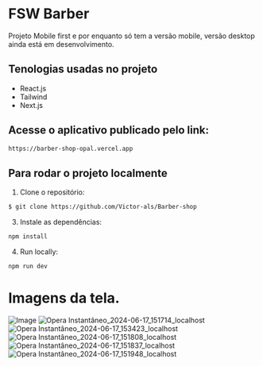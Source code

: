 # FSW Barber

Projeto Mobile first e por enquanto só tem a versão mobile, versão desktop ainda está em desenvolvimento.

## Tenologias usadas no projeto

- React.js
- Tailwind
- Next.js


## Acesse o aplicativo publicado pelo link: 
```sh
https://barber-shop-opal.vercel.app
```

## Para rodar o projeto localmente

1. Clone o repositório:

```sh
$ git clone https://github.com/Victor-als/Barber-shop
```

3. Instale as dependências:

```sh
npm install
```

4. Run locally:

```sh
npm run dev
```

# Imagens da tela.

![Image](https://github.com/user-attachments/assets/708d5894-f06a-420d-8796-a30ce7765acc)
![Opera Instantâneo_2024-06-17_151714_localhost](https://github.com/Victor-als/Barber-shop/assets/66024677/9ed5f24e-1426-4227-8918-c2ab337e3677) 
![Opera Instantâneo_2024-06-17_153423_localhost](https://github.com/Victor-als/Barber-shop/assets/66024677/b2a0565f-4163-48c7-ab9d-79b89c8c1c50) 
![Opera Instantâneo_2024-06-17_151808_localhost](https://github.com/Victor-als/Barber-shop/assets/66024677/07e1f0f4-d4c8-4676-ba79-be7c62486ba3) 
![Opera Instantâneo_2024-06-17_151837_localhost](https://github.com/Victor-als/Barber-shop/assets/66024677/3366a80a-e0b3-4bf0-b216-595f4f5a172d) 
![Opera Instantâneo_2024-06-17_151948_localhost](https://github.com/Victor-als/Barber-shop/assets/66024677/5f9586b3-2e10-452f-b7b2-49fb56f3ed12)
 
